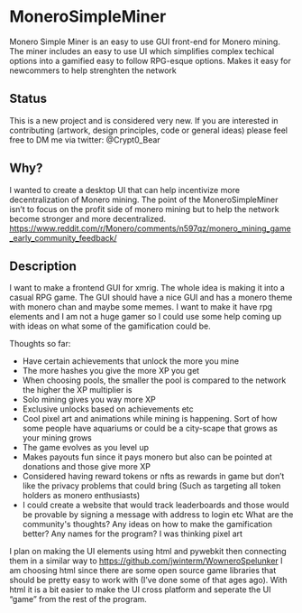 # MoneroSimpleMiner
Monero Simple Miner is an easy to use GUI front-end for Monero mining. The miner includes an easy to use UI which simplifies complex techical options into a gamified easy to follow RPG-esque options. Makes it easy for newcommers to help strenghten the network

## Status
This is a new project and is considered very new. If you are interested in contributing (artwork, design principles, code or general ideas) please feel free to DM me via twitter: @Crypt0_Bear

## Why?
I wanted to create a desktop UI that can help incentivize more decentralization of Monero mining. 
The point of the MoneroSimpleMiner isn’t to focus on the profit side of monero mining but to help the network become stronger and more decentralized.
https://www.reddit.com/r/Monero/comments/n597qz/monero_mining_game_early_community_feedback/

## Description
I want to make a frontend GUI for xmrig. The whole idea is making it into a casual RPG game. The GUI should have a nice GUI and has a monero theme with monero chan and maybe some memes. I want to make it have rpg elements and I am not a huge gamer so I could use some help coming up with ideas on what some of the gamification could be.

Thoughts so far:

* Have certain achievements that unlock the more you mine
* The more hashes you give the more XP you get
* When choosing pools, the smaller the pool is compared to the network the higher the XP multiplier is
* Solo mining gives you way more XP
* Exclusive unlocks based on achievements etc
* Cool pixel art and animations while mining is happening. Sort of how some people have aquariums or could be a city-scape that grows as your mining grows
* The game evolves as you level up
* Makes payouts fun since it pays monero but also can be pointed at donations and those give more XP
* Considered having reward tokens or nfts as rewards in game but don’t like the privacy problems that could bring (Such as targeting all token holders as monero enthusiasts)
* I could create a website that would track leaderboards and those would be provable by signing a message with address to login etc
What are the community's thoughts? Any ideas on how to make the gamification better? Any names for the program? I was thinking pixel art

I plan on making the UI elements using html and pywebkit then connecting them in a similar way to https://github.com/jwinterm/WowneroSpelunker I am choosing html since there are some open source game libraries that should be pretty easy to work with (I’ve done some of that ages ago). With html it is a bit easier to make the UI cross platform and seperate the UI “game” from the rest of the program.
